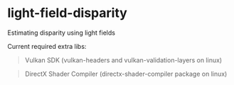 # light-field-disparity
Estimating disparity using light fields

Current required extra libs:
> Vulkan SDK (vulkan-headers and vulkan-validation-layers on linux)

> DirectX Shader Compiler (directx-shader-compiler package on linux)
